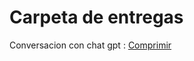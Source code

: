 # Carpeta de entregas
Conversacion con chat gpt : [Comprimir](https://chatgpt.com/share/67124a42-9154-8012-9fd3-05cce4545aaa)
